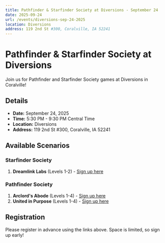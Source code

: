 ```yaml
---
title: Pathfinder & Starfinder Society at Diversions - September 24
date: 2025-09-24
url: /events/diversions-sep-24-2025
location: Diversions
address: 119 2nd St #300, Coralville, IA 52241
---
```


# Pathfinder & Starfinder Society at Diversions

Join us for Pathfinder and Starfinder Society games at Diversions in Coralville!

## Details

- **Date:** September 24, 2025
- **Time:** 5:30 PM - 9:30 PM Central Time
- **Location:** Diversions
- **Address:** 119 2nd St #300, Coralville, IA 52241

## Available Scenarios

### Starfinder Society
1. **Dreamlink Labs** (Levels 1-2) - [Sign up here](https://www.rpgchronicles.net/session/95a103df-13cc-4cee-8a07-8d7dea9130c7/pregame)

### Pathfinder Society
1. **Arclord's Abode** (Levels 1-4) - [Sign up here](https://www.rpgchronicles.net/session/bd1565cf-86cf-446f-ba4a-8d5a6da32c2e/pregame)
2. **United in Purpose** (Levels 1-4) - [Sign up here](https://www.rpgchronicles.net/session/3b79f283-8380-4709-b0c6-fa74506ea0ef/pregame)

## Registration

Please register in advance using the links above. Space is limited, so sign up early!